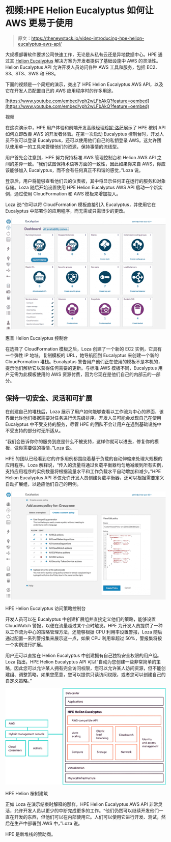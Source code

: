 # 视频:HPE Helion Eucalyptus 如何让 AWS 更易于使用

> 原文：<https://thenewstack.io/video-introducing-hpe-helion-eucalyptus-aws-api/>

大规模部署软件要求公司快速工作，无论是从私有云还是异地数据中心。HPE 通过其 [Helion Eucalyptus](http://www8.hp.com/us/en/cloud/helion-eucalyptus-overview.html) 解决方案为开发者提供了基础设施中 AWS 的灵活性。Helion Eucalyptus API 允许开发人员访问各种 AWS 工具和服务，包括 EC2、S3、STS、SWS 和 EBS。

下面的视频是一个简短的演示，突出了 HPE Helion Eucalyptus AWS API，以及它在开发人员配置自己的 AWS 应用程序时的许多用途。

[https://www.youtube.com/embed/vph2wLFbAkQ?feature=oembed](https://www.youtube.com/embed/vph2wLFbAkQ?feature=oembed)

视频

在这次演示中，HPE 用户体验和前端开发高级经理[珍妮·洛萨](https://www.linkedin.com/in/jenny-loza-7b27664)展示了 HPE 桉树 API 如何立即改善 AWS 的开发者体验。在第一次启动 Eucalyptus 控制台时，开发人员不仅可以登录 Eucalyptus，还可以使用他们自己的私钥登录 AWS。这允许团队使用单一的工具来管理他们的资源，保持事情的流线型。

用户首先会注意到，HPE 努力保持标准 AWS 管理控制台和 Helion AWS API 之间的差异一致。“我们试图保持术语等方面的一致性，因此如果你来自 AWS，你应该能够加入 Eucalyptus，而不会有任何真正不和谐的感觉，”Loza 说。

登录后，用户将能够查看他们云的仪表板，其中将显示任何正在运行的服务和对象存储。Loza 随后开始设置使用 HPE Helion Eucalyptus AWS API 启动一个新实例，通过使用 CloudFormation 和 AWS 模板来增加投入。

Loza 说:“你可以将 CloudFormation 模板直接引入 Eucalyptus，并使用它在 Eucalyptus 中部署你的应用程序，而无需或只需很少的更改。

![HP Helion Eucalyptus Console](img/e23f550549b015b962f71e1bebb71e83.png)

惠普 Helion Eucalyptus 控制台

在选择了 CloudFormation 模板之后，Loza 创建了一个新的 EC2 实例，它具有一个弹性 IP 地址。复制模板的 URL，她导航回到 Eucalyptus 来创建一个新的 CloudFormation 堆栈。Eucalyptus 警告用户他们正在使用的模板不是本机的，提示他们解析它以获得任何需要的更新。与标准 AWS 模板不同，Eucalyptus 用户无需为此模板使用的 AWS 资源付费，因为它现在是他们自己的内部云的一部分。

## 保持一切安全、灵活和可扩展

在创建自己的堆栈后，Loza 展示了用户如何能够查看以工作流为中心的界面，该界面允许他们根据需要对任务进行优先级排序。开发人员可能会发现自己在使用 Eucalyptus 中不受支持的服务，尽管 HPE 的团队不会让用户在遇到基础设施中不受支持的部分时无所适从。

“我们会告诉你你的服务到底是什么不被支持，这样你就可以进去，修复你的模板，做你需要做的事情，”Loza 说。

HPE 的团队已经看到它的许多用例都围绕着基于负载的自动伸缩来处理大规模的应用程序。Loza 解释说，“传入的流量将通过负载平衡器均匀地减缓到所有实例，支持应用程序的实例数量将根据流量水平和工作负载水平自动增加和减少。”HPE Helion Eucalyptus API 不仅允许开发人员创建负载平衡器，还可以根据需要定义自动扩展组，以适应他们自己的用例。

![HP Helion Eucalyptus Access Policy Console](img/81a63e972624ee9c3f41e7c27b2b428b.png)

HPE Helion Eucalyptus 访问策略控制台

开发人员可以在 Eucalyptus 中创建扩展组并直接定义他们的策略，能够设置 CloudWatch 警报，以便在流量超过某个点时触发。HPE 为开发人员提供了一种以工作流为中心的策略管理方法，还能够根据 CPU 利用率设置警报，Loza 随后通过配置一系列警报集来展示这一点，如果 CPU 利用率超过 50%，警报集将按一个实例进行扩展。

用户还可以直接在 Helion Eucalyptus 中创建拥有自己独特安全权限的用户组。Loza 指出，HPE Helion Eucalyptus API 可以“自动为您创建一些非常简单的策略，因此您可以允许某人拥有完全访问权限，您可以允许某人访问资源，但不能创建组、调整策略，如果您愿意，您可以提供只读访问权限，或者您可以创建自己的自定义策略。”

![HP Helion Eucalyptus Architecture](img/6c87b7131e1d9a976340f734eb44d24e.png)

HPE Helion 桉树建筑

正如 Loza 在演示结束时解释的那样，HPE Helion Eucalyptus AWS API 非常灵活，允许开发人员以更少的中断完成更多的工作。“他们仍然可以继续开发他们一直在开发的东西，但他们可以在内部使用它。人们可以使用它进行开发、测试，然后在生产中部署到 AWS 中，”Loza 说。

HPE 是新堆栈的赞助商。

<svg xmlns:xlink="http://www.w3.org/1999/xlink" viewBox="0 0 68 31" version="1.1"><title>Group</title> <desc>Created with Sketch.</desc></svg>